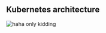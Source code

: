 
## Kubernetes architecture

![haha only kidding](/katacoda-scenarios/kubernetes-101/images/k8s-arch1.png)
